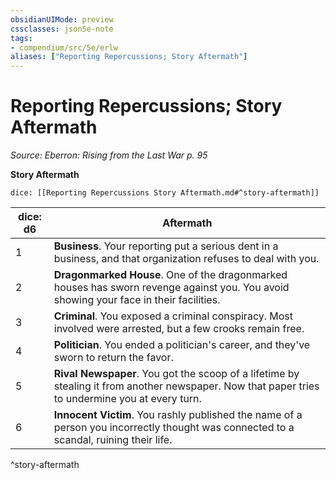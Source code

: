 ```yaml
---
obsidianUIMode: preview
cssclasses: json5e-note
tags:
- compendium/src/5e/erlw
aliases: ["Reporting Repercussions; Story Aftermath"]
---
```

# Reporting Repercussions; Story Aftermath
*Source: Eberron: Rising from the Last War p. 95* 

**Story Aftermath**

`dice: [[Reporting Repercussions Story Aftermath.md#^story-aftermath]]`

| dice: d6 | Aftermath |
|----------|-----------|
| 1 | **Business**. Your reporting put a serious dent in a business, and that organization refuses to deal with you. |
| 2 | **Dragonmarked House**. One of the dragonmarked houses has sworn revenge against you. You avoid showing your face in their facilities. |
| 3 | **Criminal**. You exposed a criminal conspiracy. Most involved were arrested, but a few crooks remain free. |
| 4 | **Politician**. You ended a politician's career, and they've sworn to return the favor. |
| 5 | **Rival Newspaper**. You got the scoop of a lifetime by stealing it from another newspaper. Now that paper tries to undermine you at every turn. |
| 6 | **Innocent Victim**. You rashly published the name of a person you incorrectly thought was connected to a scandal, ruining their life. |
^story-aftermath